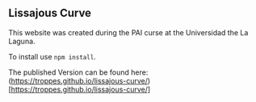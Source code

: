 ## Lissajous Curve

This website was created during the PAI curse at the Universidad the La Laguna.

To install use `npm install`.

The published Version can be found here: (https://troppes.github.io/lissajous-curve/)[https://troppes.github.io/lissajous-curve/]
